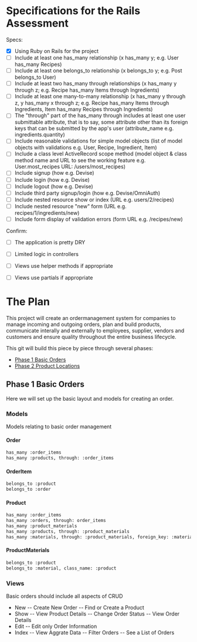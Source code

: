 # Specifications for the Rails Assessment

Specs:
- [x] Using Ruby on Rails for the project
- [ ] Include at least one has_many relationship (x has_many y; e.g. User has_many Recipes) 
- [ ] Include at least one belongs_to relationship (x belongs_to y; e.g. Post belongs_to User)
- [ ] Include at least two has_many through relationships (x has_many y through z; e.g. Recipe has_many Items through Ingredients)
- [ ] Include at least one many-to-many relationship (x has_many y through z, y has_many x through z; e.g. Recipe has_many Items through Ingredients, Item has_many Recipes through Ingredients)
- [ ] The "through" part of the has_many through includes at least one user submittable attribute, that is to say, some attribute other than its foreign keys that can be submitted by the app's user (attribute_name e.g. ingredients.quantity)
- [ ] Include reasonable validations for simple model objects (list of model objects with validations e.g. User, Recipe, Ingredient, Item)
- [ ] Include a class level ActiveRecord scope method (model object & class method name and URL to see the working feature e.g. User.most_recipes URL: /users/most_recipes)
- [ ] Include signup (how e.g. Devise)
- [ ] Include login (how e.g. Devise)
- [ ] Include logout (how e.g. Devise)
- [ ] Include third party signup/login (how e.g. Devise/OmniAuth)
- [ ] Include nested resource show or index (URL e.g. users/2/recipes)
- [ ] Include nested resource "new" form (URL e.g. recipes/1/ingredients/new)
- [ ] Include form display of validation errors (form URL e.g. /recipes/new)

Confirm:
- [ ] The application is pretty DRY
- [ ] Limited logic in controllers
- [ ] Views use helper methods if appropriate
- [ ] Views use partials if appropriate


# The Plan
This project will create an ordermanagement system for companies to manage incoming and outgoing orders, plan and build products, communicate interally and externally to employees, supplier, vendors and customers and ensure quality throughout the entire business lifecycle.

This git will build this piece by piece through several phases:
- [Phase 1 Basic Orders](#phase-1-basic-orders)
- [Phase 2 Product Locations](#phase-2)

## Phase 1 Basic Orders
Here we will set up the basic layout and models for creating an order.
### Models
Models relating to basic order management
#### Order
```sh
has_many :order_items
has_many :products, through: :order_items
```
#### OrderItem
```sh
belongs_to :product
belongs_to :order
```
#### Product
```sh
has_many :order_items
has_many :orders, through: order_items
has_many :product_materials
has_many :products, through: :product_materials
has_many :materials, through: :product_materials, foreign_key: :material_id
```
#### ProductMaterials
```sh
belongs_to :product
belongs_to :material, class_name: :product
```
### Views
Basic orders should include all aspects of CRUD
- New
-- Create New Order
-- Find or Create a Product
- Show
-- View Product Details 
-- Change Order Status
-- View Order Details
- Edit
-- Edit only Order Information
- Index
-- View Aggrate Data
-- Filter Orders
-- See a List of Orders